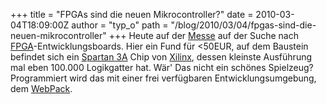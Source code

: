 +++
title = "FPGAs sind die neuen Mikrocontroller?"
date = 2010-03-04T18:09:00Z
author = "typ_o"
path = "/blog/2010/03/04/fpgas-sind-die-neuen-mikrocontroller"
+++
Heute auf der [Messe](https://www.embedded-world.de/de/default.ashx) auf
der Suche nach
[FPGA](https://de.wikipedia.org/wiki/Field_Programmable_Gate_Array)-Entwicklungsboards.
Hier ein Fund für \<50EUR, auf dem Baustein befindet sich ein
[Spartan 3A](https://www.xilinx.com/support/documentation/data_sheets/ds529.pdf)
Chip von [Xilinx](https://en.wikipedia.org/wiki/Xilinx), dessen kleinste
Ausführung mal eben 100.000 Logikgatter hat. Wär' Das nicht ein schönes
Spielzeug? Programmiert wird das mit einer frei verfügbaren
Entwicklungsumgebung, dem
[WebPack](https://www.xilinx.com/support/download/index.htm).
